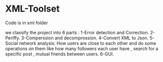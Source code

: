 # XML-Toolset

Code is in xml folder

we classify the project into 6 parts :
1-Error detection and Correction.
2-Periffy.
3-Comperssion and decomprossion.
4-Convert XML to Json.
5-Social network analysis: How users are close to each other and do some operations on them like how many followers each user have , search for a specific post , mutual friends between users.
6-GUI.

